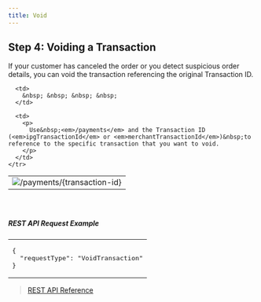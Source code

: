 ```yaml
---
title: Void
---
```


## Step 4: Voiding a Transaction

If your customer has canceled the order or you detect&nbsp;suspicious order details, you can void the transaction referencing the original Transaction ID.

<table>
  <tbody>
    <tr>
      <td>
        <img alt="/payments/{transaction-id}" data-entity-type="file" data-entity-uuid="e594284a-706d-4b4a-b448-f6747c4e3a52" src="/files/POST-payments_0.png" />
      </td>
      
      <td>
        &nbsp; &nbsp; &nbsp; &nbsp;
      </td>
      
      <td>
        <p>
          Use&nbsp;<em>/payments</em> and the Transaction ID (<em>ipgTransactionId</em> or <em>merchantTransactionId</em>)&nbsp;to reference to the specific transaction that you want to void.
        </p>
      </td>
    </tr>
  </tbody>
</table>

##### &nbsp;

##### REST API Request Example

<table>
  <tbody>
    <tr>
      <td>
        <pre>
{
  "requestType": "VoidTransaction"
}</pre>
      </td>
    </tr>
  </tbody>
</table>

> [REST API Reference][1]&nbsp;

 [1]: https://docs.firstdata.com/org/gateway/docs/api
